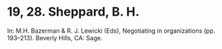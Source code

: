 # 19, 28. Sheppard, B. H.

In: M.H. Bazerman & R. J. Lewicki (Eds), Negotiating in organizations (pp. 193–213). Beverly Hills, CA: Sage.